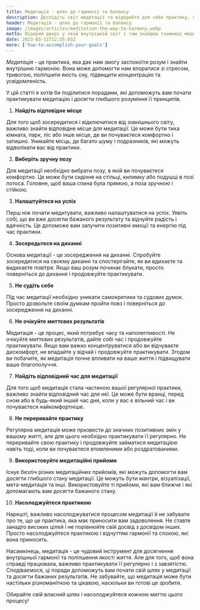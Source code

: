 ```yaml
---
title: Медитація - шлях до гармонії та балансу
description: Дослідіть світ медитації та відкрийте для себе практику, яка допоможе вам досягти гармонії та балансу. Дізнайтеся, як медитація може поліпшити ваше фізичне та емоційне благополуччя, а також навчіться контролювати свої думки та керувати своєю увагою
header: Медитація - шлях до гармонії та балансу
image: /images/articles/meditation-the-way-to-harmony.webp
motto: Відкрий двері у свій внутрішній світ і там знайдеш таємниці медитації - ключ до гармонії та балансу, який перетворить твоє життя
date: 2023-03-11T12:55:03Z
more: ['how-to-accomplish-your-goals']
---
```

_Медитація_ - це практика, яка дає нам змогу заспокоїти розум і знайти внутрішню гармонію. Вона може допомогти нам впоратися зі стресом, тривогою, поліпшити якість сну, підвищити концентрацію та усвідомленість.

У цій статті я хотів би поділитися порадами, які допоможуть вам почати практикувати медитацію і досягти глибшого розуміння її принципів.

1. **Найдіть відповідне місце**

Для того щоб зосередитися і відключитися від зовнішнього світу, важливо знайти відповідне місце для медитації. Це може бути тиха кімната, парк, ліс або інше місце, де ви почуваєтеся комфортно і затишно. Уникайте місць, де багато шуму і подразників, які можуть відволікати вас від практики.

2. **Виберіть зручну позу**

Для медитації необхідно вибрати позу, в якій ви почуваєтеся комфортно. Це може бути сидіння на стільці, килимку або подушці в позі лотоса. Головне, щоб ваша спина була прямою, а поза зручною і стійкою.

3. **Налаштуйтеся на успіх**

Перш ніж почати медитувати, важливо налаштуватися на успіх. Уявіть собі, що ви вже досягли бажаного результату та відчуйте радість і вдячність. Це допоможе вам залучити позитивні емоції та енергію під час практики.

4. **Зосередьтеся на диханні**

Основа медитації - це зосередження на диханні. Спробуйте зосередитися на своєму диханні та спостерігайте, як ви вдихаєте та видихаєте повітря. Якщо ваш розум починає блукати, просто поверніться до дихання і продовжуйте практикувати.

5. **Не судіть себе**

Під час медитації необхідно уникати самокритики та судових думок. Просто дозвольте своїм думкам пройти повз і поверніться до зосередження на диханні.

6. **Не очікуйте миттєвих результатів**

Медитація - це процес, який потребує часу та наполегливості. Не очікуйте миттєвих результатів, дайте собі час і продовжуйте практикувати. Якщо вам важко концентруватися або ви відчуваєте дискомфорт, не впадайте у відчай і продовжуйте практикувати. Згодом ви побачите, як медитація почне впливати на ваше життя і підвищувати ваше благополуччя.

7. **Найдіть відповідний час для медитації**

Для того щоб медитація стала частиною вашої регулярної практики, важливо знайти відповідний час для неї. Це може бути вранці, перед сном або в будь-який інший час дня, коли у вас є вільний час і ви почуваєтеся найкомфортніше.

8. **Не переривайте практику**

Регулярна медитація може призвести до значних позитивних змін у вашому житті, але для цього необхідно практикувати її регулярно. Не переривайте свою практику і продовжуйте займатися медитацією навіть тоді, коли ви почуваєтеся втомленими або роздратованими.

9. **Використовуйте медитаційні прийоми**

Існує безліч різних медитаційних прийомів, які можуть допомогти вам досягти глибшого стану медитації. Це можуть бути мантри, візуалізації, мета-медитація та інші. Використовуйте ті прийоми, які вам ближче і які допомагають вам досягти бажаного стану.

10. **Насолоджуйтеся практикою**

Нарешті, важливо насолоджуватися процесом медитації й не забувати про те, що це практика, яка має приносити вам задоволення. Не ставте занадто високих цілей і не порівнюйте свій досвід з досвідом інших. Просто насолоджуйтеся практикою і відчуттям гармонії та спокою, які вона приносить.

  
Насамкінець, медитація - це чудовий інструмент для досягнення внутрішньої гармонії та поліпшення якості життя. Але для того, щоб вона справді працювала, важливо практикувати її регулярно і з завзятістю. Сподіваємося, ці поради допоможуть вам почати свій шлях у медитації та досягти бажаних результатів. Не забувайте, що медитація може бути настільки різноманітною та цікавою, наскільки ви готові це зробити.

  
Обирайте свій власний шлях і насолоджуйтеся кожною миттю цього процесу!
